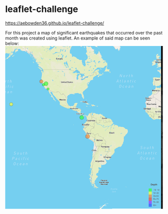 # leaflet-challenge
https://aebowden36.github.io/leaflet-challenge/

For this project a map of significant earthquakes that occurred over the past month was created using leaflet. An example of said map can be seen below:
![Earthquake Map](https://github.com/aebowden36/leaflet-challenge/blob/main/Images/mapExample.PNG)
